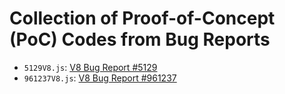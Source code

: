 # Collection of Proof-of-Concept (PoC) Codes from Bug Reports

- ```5129V8.js```: [V8 Bug Report #5129](https://bugs.chromium.org/p/v8/issues/detail?id=5129&sort=-status&q=type%3DBug%20component%3Acompiler%20status%3AFixed&can=1&start=100)
- ```961237V8.js```: [V8 Bug Report #961237](https://bugs.chromium.org/p/chromium/issues/detail?id=961237&q=component%3ABlink%3EJavaScript%3ECompiler%20status%3DFixed&can=1)
